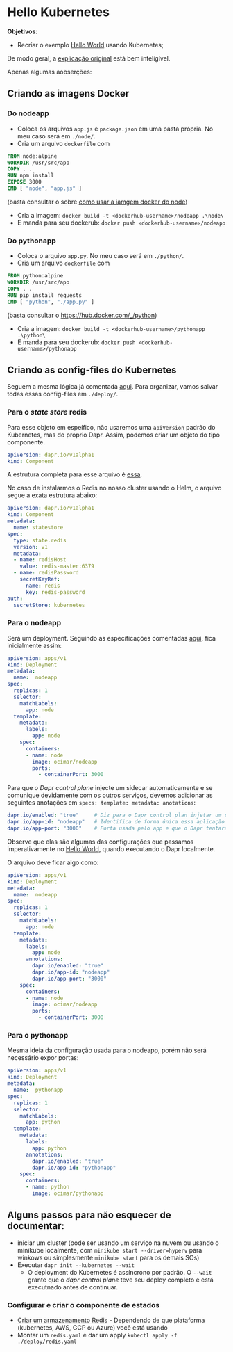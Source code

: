 # Hello Kubernetes

**Objetivos**:
- Recriar o exemplo [Hello World](../Hello%20World/Hello%20World.md) usando Kubernetes;


De modo geral, a [explicação original](https://github.com/dapr/quickstarts/tree/master/hello-kubernetes) está bem inteligível.

Apenas algumas aobserções:

## Criando as imagens Docker
### Do nodeapp
- Coloca os arquivos `app.js` e `package.json` em uma pasta própria. No meu caso será em `./node/`.
- Cria um arquivo `dockerfile` com
```Dockerfile
FROM node:alpine
WORKDIR /usr/src/app
COPY . .
RUN npm install
EXPOSE 3000
CMD [ "node", "app.js" ]
```
(basta consultar o sobre [como usar a iamgem docker do node](https://github.com/nodejs/docker-node/blob/main/README.md#how-to-use-this-image))
- Cria a imagem: `docker build -t <dockerhub-username>/nodeapp .\node\`
- E manda para seu dockerub: `docker push <dockerhub-username>/nodeapp`

### Do pythonapp
- Coloca o arquivo `app.py`. No meu caso será em `./python/`.
- Cria um arquivo `dockerfile` com
```Dockerfile
FROM python:alpine
WORKDIR /usr/src/app
COPY . .
RUN pip install requests
CMD [ "python", "./app.py" ]
```
(basta consultar o https://hub.docker.com/_/python)
- Cria a imagem: `docker build -t <dockerhub-username>/pythonapp .\python\`
- E manda para seu dockerub: `docker push <dockerhub-username>/pythonapp`

## Criando as config-files do Kubernetes
Seguem a mesma lógica já comentada [aqui](../../Docker%20&%20Kubernetes/Kubernetes/Kubernetes.md#2%20Criar%20config-files%20para%20cada%20objeto).
Para organizar, vamos salvar todas essas config-files em `./deploy/`.

### Para o _state store_ redis
Para esse objeto em espeífico, não usaremos uma `apiVersion` padrão do Kubernetes, mas do proprio Dapr. Assim, podemos criar um objeto do tipo componente.
~~~yaml
apiVersion: dapr.io/v1alpha1
kind: Component
~~~

A estrutura completa para esse arquivo é [essa](https://docs.dapr.io/reference/api/state_api/#component-file). 

No caso de instalarmos o Redis no nosso cluster usando o Helm, o arquivo segue a exata estrutura abaixo:
~~~yaml
apiVersion: dapr.io/v1alpha1
kind: Component
metadata:
  name: statestore
spec:
  type: state.redis
  version: v1
  metadata:
  - name: redisHost
    value: redis-master:6379
  - name: redisPassword
    secretKeyRef:
      name: redis
      key: redis-password
auth:
  secretStore: kubernetes
~~~

### Para o nodeapp
Será um deployment. Seguindo as especificações comentadas [aqui](../../Docker%20&%20Kubernetes/Kubernetes/Kubernetes.md#Deployment), fica inicialmente assim:
~~~yaml
apiVersion: apps/v1
kind: Deployment
metadata:
  name:  nodeapp
spec:
  replicas: 1
  selector:
    matchLabels:
      app: node
  template: 
    metadata:
      labels:
        app: node
    spec:
      containers:
      - name: node
        image: ocimar/nodeapp
        ports:
          - containerPort: 3000
~~~

Para que o _Dapr control plane_ injecte um sidecar automaticamente e se comunique devidamente com os outros serviços, devemos adicionar as seguintes anotações em `specs: template: metadata: anotations`:
~~~yaml
dapr.io/enabled: "true"     # Diz para o Dapr control plan injetar um sidecar nesse deployment
dapr.io/app-id: "nodeapp"   # Identifica de forma única essa aplicação para o Dapr
dapr.io/app-port: "3000"    # Porta usada pelo app e que o Dapr tentará acessar
~~~
Observe que elas são algumas das configurações que passamos imperativamente no [Hello World](../Hello%20World/Hello%20World.md), quando executando o Dapr localmente.

O arquivo deve ficar algo como:
~~~yaml
apiVersion: apps/v1
kind: Deployment
metadata:
  name:  nodeapp
spec:
  replicas: 1
  selector:
    matchLabels:
      app: node
  template: 
    metadata:
      labels:
        app: node
      annotations:
        dapr.io/enabled: "true"
        dapr.io/app-id: "nodeapp"
        dapr.io/app-port: "3000"
    spec:
      containers:
      - name: node
        image: ocimar/nodeapp
        ports:
          - containerPort: 3000
~~~

### Para o pythonapp
Mesma ideia da configuração usada para o nodeapp, porém não será necessário expor portas:
~~~yaml
apiVersion: apps/v1
kind: Deployment
metadata:
  name:  pythonapp
spec:
  replicas: 1
  selector:
    matchLabels:
      app: python
  template: 
    metadata:
      labels:
        app: python
      annotations:
        dapr.io/enabled: "true"
        dapr.io/app-id: "pythonapp"
    spec:
      containers:
      - name: python
        image: ocimar/pythonapp
~~~





## Alguns passos para não esquecer de documentar:
- iniciar um cluster (pode ser usando um serviço na nuvem ou usando o minikube localmente, com `minikube start --driver=hyperv` para winkows ou simplesmente `minikube start` para os demais SOs)
- Executar `dapr init --kubernetes --wait`
    - O deployment do Kubernetes é assíncrono por padrão. O `--wait` grante que o _dapr control plane_ teve seu deploy completo e está executnado antes de continuar.

### Configurar e criar o componente de estados
- [Criar um armazenamento Redis](https://docs.dapr.io/getting-started/configure-state-pubsub/#create-a-redis-store) - Dependendo de que plataforma (kubernetes, AWS, GCP ou Azure) você está usando
- Montar um `redis.yaml` e dar um apply `kubectl apply -f ./deploy/redis.yaml`

